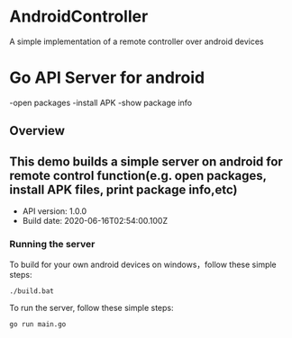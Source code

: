 # AndroidController
A simple implementation of a remote controller over android devices 
# Go API Server for android

-open packages
-install APK
-show package info

## Overview
This demo builds a simple server on android for remote control function(e.g. open packages, install APK files, print package info,etc)
-



- API version: 1.0.0
- Build date: 2020-06-16T02:54:00.100Z


### Running the server
To build for your own android devices on windows，follow these simple steps:

```
./build.bat
```

To run the server, follow these simple steps:
```
go run main.go
```
